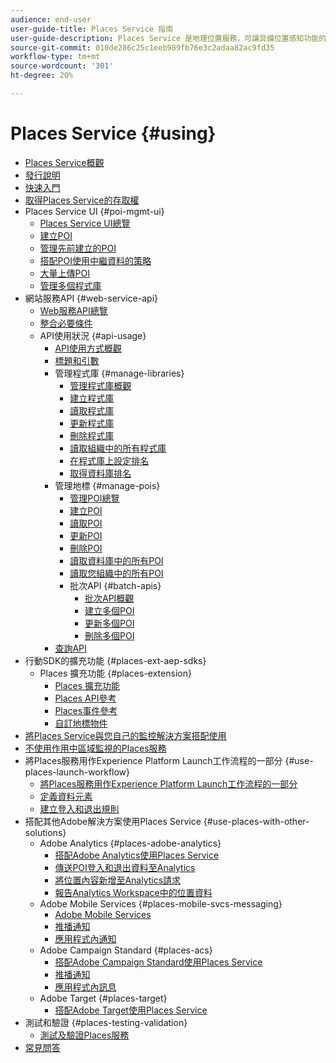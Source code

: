 ```yaml
---
audience: end-user
user-guide-title: Places Service 指南
user-guide-description: Places Service 是地理位置服務，可讓具備位置感知功能的行動應用程式了解位置內容。
source-git-commit: 010de286c25c1eeb989fb76e3c2adaa82ac9fd35
workflow-type: tm+mt
source-wordcount: '301'
ht-degree: 20%

---
```



# Places Service {#using}

+ [Places Service概觀](home.md)
+ [發行說明](release-notes.md)
+ [快速入門](getting-started.md)
+ [取得Places Service的存取權](places-gain-access.md)
+ Places Service UI {#poi-mgmt-ui}
   + [Places Service UI總覽](poi-mgmt-ui/poi-mgmt-ui-overview.md)
   + [建立POI](poi-mgmt-ui/create-a-poi-ui.md)
   + [管理先前建立的POI](poi-mgmt-ui/managing-pois-in-the-places-ui.md)
   + [搭配POI使用中繼資料的策略](poi-mgmt-ui/metadata-with-pois.md)
   + [大量上傳POI](poi-mgmt-ui/bulk-upload-pois.md)
   + [管理多個程式庫](poi-mgmt-ui/manage-libraries-in-the-places-ui.md)
+ 網站服務API {#web-service-api}
   + [Web服務API總覽](web-service-api/places-web-services.md)
   + [整合必要條件](web-service-api/adobe-i-o-integration.md)
   + API使用狀況 {#api-usage}
      + [API使用方式概觀](web-service-api/api-usage/api-usage-overview.md)
      + [標題和引數](web-service-api/api-usage/headers-and-parameters.md)
      + 管理程式庫 {#manage-libraries}
         + [管理程式庫概觀](web-service-api/api-usage/manage-libraries/manage-libraries.md)
         + [建立程式庫](web-service-api/api-usage/manage-libraries/create-a-library.md)
         + [讀取程式庫](web-service-api/api-usage/manage-libraries/read-a-library.md)
         + [更新程式庫](web-service-api/api-usage/manage-libraries/update-a-library.md)
         + [刪除程式庫](web-service-api/api-usage/manage-libraries/delete-a-library.md)
         + [讀取組織中的所有程式庫](web-service-api/api-usage/manage-libraries/read-all-libraries-in-your-organization.md)
         + [在程式庫上設定排名](web-service-api/api-usage/manage-libraries/set-a-ran-on-your-libraries.md)
         + [取得資料庫排名](web-service-api/api-usage/manage-libraries/get-a-librarys-rank.md)
      + 管理地標 {#manage-pois}
         + [管理POI總覽](web-service-api/api-usage/manage-pois/manage-pois.md)
         + [建立POI](web-service-api/api-usage/manage-pois/create-a-poi.md)
         + [讀取POI](web-service-api/api-usage/manage-pois/read-a-poi.md)
         + [更新POI](web-service-api/api-usage/manage-pois/update-a-poi.md)
         + [刪除POI](web-service-api/api-usage/manage-pois/delete-a-poi.md)
         + [讀取資料庫中的所有POI](web-service-api/api-usage/manage-pois/read-all-pois-in-a-library.md)
         + [讀取您組織中的所有POI](web-service-api/api-usage/manage-pois/read-all-pois-in-your-organization.md)
         + 批次API {#batch-apis}
            + [批次API概觀](web-service-api/api-usage/manage-pois/batch-apis/batch-apis.md)
            + [建立多個POI](web-service-api/api-usage/manage-pois/batch-apis/create-multiple-pois.md)
            + [更新多個POI](web-service-api/api-usage/manage-pois/batch-apis/update-multiple-pois.md)
            + [刪除多個POI](web-service-api/api-usage/manage-pois/batch-apis/delete-multiple-pois.md)
      + [查詢API](web-service-api/api-usage/query-apis.md)
+ 行動SDK的擴充功能 {#places-ext-aep-sdks}
   + Places 擴充功能 {#places-extension}
      + [Places 擴充功能](places-ext-aep-sdks/places-extension/places-extension.md)
      + [Places API參考](places-ext-aep-sdks/places-extension/places-api-reference.md)
      + [Places事件參考](places-ext-aep-sdks/places-extension/places-event-ref.md)
      + [自訂地標物件](places-ext-aep-sdks/places-extension/cust-places-objects.md)
+ [將Places Service與您自己的監控解決方案搭配使用](using-your-own-monitor.md)
+ [不使用作用中區域監視的Places服務](use-places-without-active-monitoring.md)
+ 將Places服務用作Experience Platform Launch工作流程的一部分 {#use-places-launch-workflow}
   + [將Places服務用作Experience Platform Launch工作流程的一部分](use-places-launch-workflow/places-launch-workflow.md)
   + [定義資料元素](use-places-launch-workflow/define-data-elements.md)
   + [建立登入和退出規則](use-places-launch-workflow/create-rule-places-property.md)
+ 搭配其他Adobe解決方案使用Places Service {#use-places-with-other-solutions}
   + Adobe Analytics {#places-adobe-analytics}
      + [搭配Adobe Analytics使用Places Service](use-places-with-other-solutions/places-adobe-analytics/use-places-analytics-overview.md)
      + [傳送POI登入和退出資料至Analytics](use-places-with-other-solutions/places-adobe-analytics/use-places-adobe-analytics.md)
      + [將位置內容新增至Analytics請求](use-places-with-other-solutions/places-adobe-analytics/run-reports-aa-places-data.md)
      + [報告Analytics Workspace中的位置資料](use-places-with-other-solutions/places-adobe-analytics/places-in-workspace.md)
   + Adobe Mobile Services {#places-mobile-svcs-messaging}
      + [Adobe Mobile Services](use-places-with-other-solutions/places-mobile-svcs-for-messaging/use-places-mobie-svcs-messaging.md)
      + [推播通知](use-places-with-other-solutions/places-mobile-svcs-for-messaging/mobile-svcs-messaging-push.md)
      + [應用程式內通知](use-places-with-other-solutions/places-mobile-svcs-for-messaging/mobile-svcs-messaging-inapp.md)
   + Adobe Campaign Standard {#places-acs}
      + [搭配Adobe Campaign Standard使用Places Service](use-places-with-other-solutions/places-acs/places-acs-overview.md)
      + [推播通知](use-places-with-other-solutions/places-acs/places-acs-push-notifications.md)
      + [應用程式內訊息](use-places-with-other-solutions/places-acs/places-acs-in-app-messages.md)
   + Adobe Target {#places-target}
      + [搭配Adobe Target使用Places Service](use-places-with-other-solutions/places-target/places-target.md)
+ 測試和驗證 {#places-testing-validation}
   + [測試及驗證Places服務](places-testing-validation/test-validate-places.md)
+ [常見問答](places-faqs.md)
